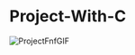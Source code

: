 # Project-With-C


![ProjectFnfGIF](https://user-images.githubusercontent.com/104686222/201944086-eb31148a-0eb4-4dfd-83d5-50822673de6c.gif)

